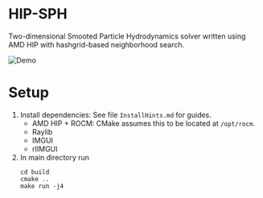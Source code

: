 # HIP-SPH
Two-dimensional Smooted Particle Hydrodynamics solver written using AMD HIP with hashgrid-based neighborhood search.

![Demo](Utility/SPH_Demo2.gif)

# Setup
1. Install dependencies: See file `InstallHints.md` for guides.
   - AMD HIP + ROCM: CMake assumes this to be located at `/opt/rocm`.
   - Raylib
   - IMGUI
   - rlIMGUI
2. In main directory run 
   ```
   cd build
   cmake ..
   make run -j4
   ```
